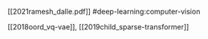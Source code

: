 [[2021ramesh_dalle.pdf]]
#deep-learning:computer-vision

[[2018oord_vq-vae]], [[2019child_sparse-transformer]]

